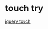 touch try
=========


[jquery touch]( http://theo-armour.github.io/cookbook/touch-try/jquery-touch/jquery-touch.html )
